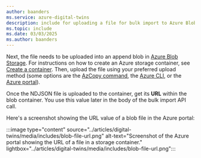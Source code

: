 ```yaml
---
author: baanders
ms.service: azure-digital-twins
description: include for uploading a file for bulk import to Azure Blob Storage
ms.topic: include
ms.date: 03/03/2025
ms.author: baanders
---
```


Next, the file needs to be uploaded into an append blob in [Azure Blob Storage](../articles/storage/blobs/storage-blobs-introduction.md). For instructions on how to create an Azure storage container, see [Create a container](../articles/storage/blobs/storage-quickstart-blobs-portal.md#create-a-container). Then, upload the file using your preferred upload method (some options are the [AzCopy command](../articles/storage/common/storage-use-azcopy-blobs-upload.md), the [Azure CLI](../articles/storage/blobs/storage-quickstart-blobs-cli.md#upload-a-blob), or the [Azure portal](https://portal.azure.com)).

Once the NDJSON file is uploaded to the container, get its **URL** within the blob container. You use this value later in the body of the bulk import API call.

Here's a screenshot showing the URL value of a blob file in the Azure portal:

:::image type="content" source="../articles/digital-twins/media/includes/blob-file-url.png" alt-text="Screenshot of the Azure portal showing the URL of a file in a storage container." lightbox="../articles/digital-twins/media/includes/blob-file-url.png":::